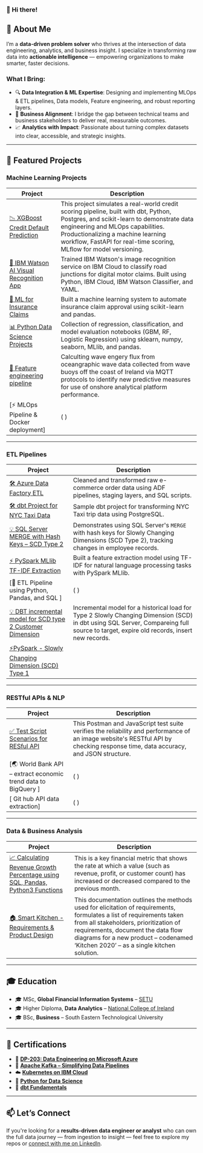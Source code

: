 ### 👋 Hi there!

## 🚀 About Me

I’m a **data-driven problem solver** who thrives at the intersection of data engineering, analytics, and business insight. I specialize in transforming raw data into **actionable intelligence** — empowering organizations to make smarter, faster decisions.

### What I Bring:

- 🔍 **Data Integration & ML Expertise**: Designing and implementing MLOps & ETL pipelines, Data models, Feature engineering, and robust reporting layers.
- 🤝 **Business Alignment**: I bridge the gap between technical teams and business stakeholders to deliver real, measurable outcomes.
- 📈 **Analytics with Impact**: Passionate about turning complex datasets into clear, accessible, and strategic insights.

---

## 💼 Featured Projects

### Machine Learning Projects

| Project | Description |
|--------|-------------|
| [📉 XGBoost Credit Default Prediction](https://github.com/JJRyan0/john-python-jupyter-notebooks/blob/master/KFold%20CV-Credit%20Card%20Default%20Prediction%20-%20Logistic%20Regression.ipynb) | This project simulates a real-world credit scoring pipeline, built with dbt, Python, Postgres, and scikit-learn to demonstrate data engineering and MLOps capabilities. Productionalizing a machine learning workflow, FastAPI for real-time scoring, MLflow for model versioning. |
| [🤖 IBM Watson AI Visual Recognition App](https://github.com/JJRyan0/ibm-watson-visual-recognition-system-identifying-junction-types) | Trained IBM Watson's image recognition service on IBM Cloud to classify road junctions for digital motor claims. Built using Python, IBM Cloud, IBM Watson Classifier, and YAML. |
| [🧠 ML for Insurance Claims](https://gist.github.com/JJRyan0/0625271b52cf2ac5cfbffa79f1ab471f) | Built a machine learning system to automate insurance claim approval using scikit-learn and pandas. |
| [📊 Python Data Science Projects](https://github.com/JJRyan0/john-python-jupyter-notebooks) | Collection of regression, classification, and model evaluation notebooks (GBM, RF, Logistic Regression) using sklearn, numpy, seaborn, MLlib, and pandas. |
| [🌊 Feature engineering pipeline](https://github.com/JJRyan0/wave_energy_flux_feature_pipeline/blob/main/LaTeX%20Expression%20for%20Wave%20Energy%20Flux%20Formula.ipynb) | Calculting wave engery flux from oceangraphic wave data collected from wave buoys off the coast of Ireland via MQTT protocols to identify new predictive measures for use of onshore analytical platform performance.  |
| [⚡️ MLOps Pipeline & Docker deployment] | ( ) |

---

### ETL Pipelines

| Project | Description |
|--------|-------------|
| [🛠 Azure Data Factory ETL](https://github.com/JJRyan0/ETL_Raw_Transform_Curated_Schema/tree/main) | Cleaned and transformed raw e-commerce order data using ADF pipelines, staging layers, and SQL scripts. |
| [🛠 dbt Project for NYC Taxi Data](https://github.com/JJRyan0/NYC-Taxi-ETL-with-dbt-Core/tree/main) | Sample dbt project for transforming NYC Taxi trip data using PostgreSQL. |
| [💡 SQL Server MERGE with Hash Keys – SCD Type 2](https://github.com/JJRyan0/T_SQL_Scripts/blob/main/scd_type_2_hash_keys.md) | Demonstrates using SQL Server's `MERGE` with hash keys for Slowly Changing Dimensions (SCD Type 2), tracking changes in employee records. |
| [⚡️ PySpark MLlib TF-IDF Extraction](https://github.com/JJRyan0/john-python-jupyter-notebooks/blob/master/Apache%20Spark%20(MLlib)%20-%20%20Extracting%20Text%20Features%20for%20TF-IDF.ipynb) | Built a feature extraction model using TF-IDF for natural language processing tasks with PySpark MLlib. |
| [🔧 ETL Pipeline using Python, Pandas, and SQL ] | ( ) |
| [💡 DBT incremental model for SCD type 2 Customer Dimension](https://github.com/JJRyan0/dbt_scd2_customer_dim/tree/main) |  Incremental model for a historical load for Type 2 Slowly Changing Dimension (SCD) in dbt using SQL Server, Compareing full source to target, expire old records, insert new records. |
| [⚡️PySpark - Slowly Changing Dimension (SCD) Type 1]() |      |

---

### RESTful APIs & NLP

| Project | Description |
|--------|-------------|
| [✅ Test Script Scenarios for RESful API](https://github.com/JJRyan0/rest_api_test_cases) | This Postman and JavaScript test suite verifies the reliability and performance of an image website's RESTful API by checking response time, data accuracy, and JSON structure. |
| [🌏 World Bank API – extract economic trend data to BigQuery  ] | (  ) |
| [ Git hub API data extraction] | ( ) |

---

### Data & Business Analysis

| Project | Description |
|--------|-------------|
| [📈 Calculating Revenue Growth Percentage using SQL, Pandas, Python3 Functions](https://github.com/JJRyan0/credit_risk_modeling_analysis/blob/main/Calculating%20Revenue%20Growth%20Percent.ipynb) | This is a key financial metric that shows the rate at which a value (such as revenue, profit, or customer count) has increased or decreased compared to the previous month. |
| [🏠 Smart Kitchen - Requirements & Product Design](https://github.com/JJRyan0/business-analyst-projects/blob/main/Business%20Analysis%20Data%20Flow%20-%20Smart%20Kitchen.pdf) | This documentation outlines the methods used for elicitation of requirements, formulates a list of requirements taken from all stakeholders, prioritization of requirements, document the data flow diagrams for a new product – codenamed ‘Kitchen 2020’ – as a single kitchen solution. | 


---

## 🎓 Education

- 🎓 MSc, **Global Financial Information Systems** – [SETU](https://www.wit.ie/schools/business/school_of_business/msc_in_gfis)  
- 🎓 Higher Diploma, **Data Analytics** – [National College of Ireland](http://courses.ncirl.ie/index.cfm/page/course/courseId/2372)  
- 🎓 BSc, **Business** – South Eastern Technological University  

---

## 📜 Certifications

- 📘 [**DP-203: Data Engineering on Microsoft Azure**](https://www.udemy.com/certificate/UC-66ebb2ee-c829-4ca3-9e92-0b86e3ae24d3/)
- 🧬 [**Apache Kafka – Simplifying Data Pipelines**](https://www.credly.com/badges/105fd5cb-1750-4690-ab75-86aaf63de1e3/linked_in)
- ☁️ [**Kubernetes on IBM Cloud**](https://www.credly.com/badges/a0d091ab-123b-435a-b48c-82cf2d8bc9a4/linked_in)
- 🐍 [**Python for Data Science**](https://www.credly.com/badges/c79e4eb4-7871-4889-a4eb-bbddcf12d3ba/linked_in)
- 🧱 [**dbt Fundamentals**](https://credentials.getdbt.com/8ff129f2-1223-47f4-85e9-06b5969bf1d4#acc.63xYluqf)

---

## 📫 Let’s Connect

If you're looking for a **results-driven data engineer or analyst** who can own the full data journey — from ingestion to insight — feel free to explore my repos or [connect with me on LinkedIn](https://www.linkedin.com/in/john-ryan-da/).

